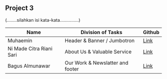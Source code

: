 ## Project 3

(........silahkan isi kata-kata...............)

| Name                     | Division of Tasks                | Github                               |
| ------------------------ | -------------------------------- | ------------------------------------ |
| Muhaemin                 | Header & Banner / Jumbotron      | [Link](https://github.com/mhaemnn)   |
| Ni Made Citra Riani Sari | About Us & Valuable Service      | [Link](https://github.com/bagusaro)  |
| Bagus Almunawar          | Our Work & Newslatter and footer | [Link](https://github.com/kinchanie) |
